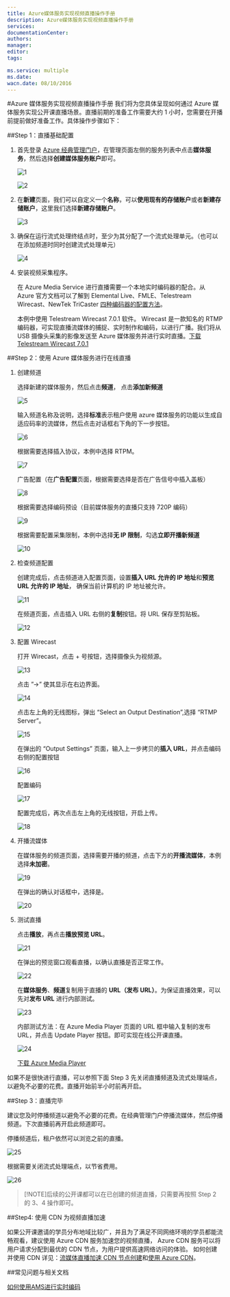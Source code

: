 ```yaml
---
title: Azure媒体服务实现视频直播操作手册
description: Azure媒体服务实现视频直播操作手册
services: 
documentationCenter: 
authors: 
manager: 
editor: 
tags: 

ms.service: multiple
ms.date: 
wacn.date: 08/10/2016
---
```


#Azure 媒体服务实现视频直播操作手册
我们将为您具体呈现如何通过 Azure 媒体服务实现公开课直播场景。直播前期的准备工作需要大约 1 小时，您需要在开播前提前做好准备工作。具体操作步骤如下：

##Step 1：直播基础配置

1. 首先登录 [Azure 经典管理门户](https://manage.windowsazure.cn/)，在管理页面左侧的服务列表中点击**媒体服务**，然后选择**创建媒体服务账户**即可。

    ![1](./media/azure-media-services-live-streaming/1.png)

    ![2](./media/azure-media-services-live-streaming/2.png)

2. 在**新建**页面，我们可以自定义一个**名称**，可以**使用现有的存储账户**或者**新建存储账户**，这里我们选择**新建存储账户**。 

    ![3](./media/azure-media-services-live-streaming/3.png)

3. 确保在运行流式处理终结点时，至少为其分配了一个流式处理单元。（也可以在添加频道时同时创建流式处理单元）

    ![4](./media/azure-media-services-live-streaming/4.png)

4. 安装视频采集程序。

    在 Azure Media Service 进行直播需要一个本地实时编码器的配合。从 Azure 官方文档可以了解到 Elemental Live、FMLE、Telestream Wirecast、NewTek TriCaster [四种编码器的配置方法](./media-services/media-services-live-encoders-overview.md)。

    本例中使用 Telestream Wirecast 7.0.1 软件。 Wirecast 是一款知名的 RTMP 编码器，可实现直播流媒体的捕捉、实时制作和编码，以进行广播。我们将从 USB 摄像头采集的影像发送至 Azure 媒体服务并进行实时直播。[下载 Telestream Wirecast 7.0.1](http://www.telestream.net/wirecast/overview.htm)

##Step 2：使用 Azure 媒体服务进行在线直播

1. 创建频道

    选择新建的媒体服务，然后点击**频道**， 点击**添加新频道**

    ![5](./media/azure-media-services-live-streaming/5.png)

    输入频道名称及说明，选择**标准**表示租户使用 azure 媒体服务的功能以生成自适应码率的流媒体，然后点击对话框右下角的下一步按钮。

    ![6](./media/azure-media-services-live-streaming/6.png)

    根据需要选择插入协议，本例中选择 RTPM。

    ![7](./media/azure-media-services-live-streaming/7.png)

    广告配置（在**广告配置**页面，根据需要选择是否在广告信号中插入盖板）

    ![8](./media/azure-media-services-live-streaming/8.png)

    根据需要选择编码预设（目前媒体服务的直播只支持 720P 编码）

    ![9](./media/azure-media-services-live-streaming/9.png)

    根据需要配置采集限制，本例中选择**无 IP 限制**，勾选**立即开播新频道**

    ![10](./media/azure-media-services-live-streaming/10.png)	

2. 检查频道配置

    创建完成后，点击频道进入配置页面，设置**插入 URL 允许的 IP 地址**和**预览 URL 允许的 IP 地址**， 确保当前计算机的 IP 地址被允许。 

    ![11](./media/azure-media-services-live-streaming/11.png)

    在频道页面，点击插入 URL 右侧的**复制**按钮。将 URL 保存至剪贴板。

    ![12](./media/azure-media-services-live-streaming/12.png)

3. 配置 Wirecast

    打开 Wirecast，点击 + 号按钮，选择摄像头为视频源。

    ![13](./media/azure-media-services-live-streaming/13.png)

    点击 ”→” 使其显示在右边界面。

    ![14](./media/azure-media-services-live-streaming/14.png)

    点击左上角的无线图标，弹出 “Select an Output Destination”,选择 “RTMP Server”。

    ![15](./media/azure-media-services-live-streaming/15.png)

    在弹出的 “Output Settings” 页面，输入上一步拷贝的**插入 URL**，并点击编码右侧的配置按钮

    ![16](./media/azure-media-services-live-streaming/16.png)

    配置编码

    ![17](./media/azure-media-services-live-streaming/17.png)

    配置完成后，再次点击左上角的无线按钮，开启上传。

    ![18](./media/azure-media-services-live-streaming/18.png)

4. 开播流媒体

    在媒体服务的频道页面，选择需要开播的频道，点击下方的**开播流媒体**，本例选择**未加密**。

    ![19](./media/azure-media-services-live-streaming/19.png)

    在弹出的确认对话框中，选择是。

    ![20](./media/azure-media-services-live-streaming/20.png)

5. 测试直播

    点击**播放**，再点击**播放预览 URL**。

    ![21](./media/azure-media-services-live-streaming/21.png)

    在弹出的预览窗口观看直播，以确认直播是否正常工作。

    ![22](./media/azure-media-services-live-streaming/22.png)

    在**媒体服务**、**频道**复制用于直播的 **URL（发布 URL）**。为保证直播效果，可以先对**发布 URL** 进行内部测试。

    ![23](./media/azure-media-services-live-streaming/23.png)

    内部测试方法：在 Azure Media Player 页面的 URL 框中输入复制的发布 URL，并点击 Update Player 按钮。即可实现在线公开课直播。

    ![24](./media/azure-media-services-live-streaming/24.png)

    [下载 Azure Media Player](http://ampdemo.azureedge.net/azuremediaplayer.html)

如果不是很快进行直播，可以参照下面 Step 3 先关闭直播频道及流式处理端点，以避免不必要的花费。直播开始前半小时前再开启。

##Step 3：直播完毕

建议您及时停播频道以避免不必要的花费。在经典管理门户停播流媒体，然后停播频道。下次直播前再开启此频道即可。

停播频道后，租户依然可以浏览之前的直播。

![25](./media/azure-media-services-live-streaming/25.png)

根据需要关闭流式处理端点，以节省费用。

![26](./media/azure-media-services-live-streaming/26.png)

>[!NOTE]后续的公开课都可以在已创建的频道直播，只需要再按照 Step 2 的 3、4 操作即可。

##Step4: 使用 CDN 为视频直播加速

如果公开课邀请的学员分布地域比较广，并且为了满足不同网络环境的学员都能流畅观看，建议使用 Azure CDN 服务加速您的视频直播， Azure CDN 服务可以将用户请求分配到最优的 CDN 节点，为用户提供高速网络访问的体验。 如何创建并使用 CDN 详见：[流媒体直播加速 CDN 节点创建](./cdn/cdn-how-to-create-LiveStreaming-CDN-endpoint.md)和[使用 Azure CDN](./cdn/cdn-how-to-use.md)。

##常见问题与相关文档

[如何使用AMS进行实时编码](./media-services/media-services-portal-creating-live-encoder-enabled-channel.md)

